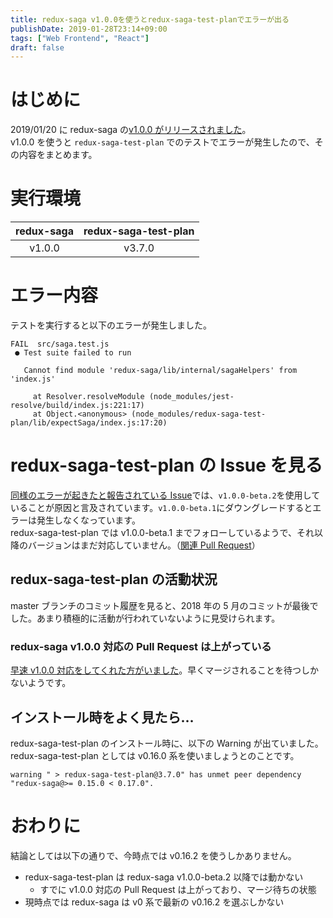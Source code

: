 ```yaml
---
title: redux-saga v1.0.0を使うとredux-saga-test-planでエラーが出る
publishDate: 2019-01-28T23:14+09:00
tags: ["Web Frontend", "React"]
draft: false
---
```


# はじめに

2019/01/20 に redux-saga の[v1.0.0 がリリースされました](https://github.com/redux-saga/redux-saga/releases/tag/v1.0.0)。  
v1.0.0 を使うと `redux-saga-test-plan` でのテストでエラーが発生したので、その内容をまとめます。

# 実行環境

| redux-saga | redux-saga-test-plan |
| :--------: | :------------------: |
|   v1.0.0   |        v3.7.0        |

# エラー内容

テストを実行すると以下のエラーが発生しました。

```
FAIL  src/saga.test.js
 ● Test suite failed to run

   Cannot find module 'redux-saga/lib/internal/sagaHelpers' from 'index.js'

     at Resolver.resolveModule (node_modules/jest-resolve/build/index.js:221:17)
     at Object.<anonymous> (node_modules/redux-saga-test-plan/lib/expectSaga/index.js:17:20)
```

# redux-saga-test-plan の Issue を見る

[同様のエラーが起きたと報告されている Issue](https://github.com/jfairbank/redux-saga-test-plan/issues/217)では、`v1.0.0-beta.2`を使用していることが原因と言及されています。`v1.0.0-beta.1`にダウングレードするとエラーは発生しなくなっています。  
redux-saga-test-plan では v1.0.0-beta.1 までフォローしているようで、それ以降のバージョンはまだ対応していません。（[関連 Pull Request](https://github.com/jfairbank/redux-saga-test-plan/pull/200)）

## redux-saga-test-plan の活動状況

master ブランチのコミット履歴を見ると、2018 年の 5 月のコミットが最後でした。あまり積極的に活動が行われていないように見受けられます。

### redux-saga v1.0.0 対応の Pull Request は上がっている

[早速 v1.0.0 対応をしてくれた方がいました](https://github.com/jfairbank/redux-saga-test-plan/pull/242)。早くマージされることを待つしかないようです。

## インストール時をよく見たら…

redux-saga-test-plan のインストール時に、以下の Warning が出ていました。  
redux-saga-test-plan としては v0.16.0 系を使いましょうとのことです。

```
warning " > redux-saga-test-plan@3.7.0" has unmet peer dependency "redux-saga@>= 0.15.0 < 0.17.0".
```

# おわりに

結論としては以下の通りで、今時点では v0.16.2 を使うしかありません。

- redux-saga-test-plan は redux-saga v1.0.0-beta.2 以降では動かない
  - すでに v1.0.0 対応の Pull Request は上がっており、マージ待ちの状態
- 現時点では redux-saga は v0 系で最新の v0.16.2 を選ぶしかない
